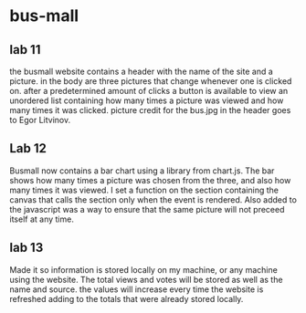 # bus-mall

## lab 11

the busmall website contains a header with the name of the site and a picture. in the body are three pictures that change whenever one is clicked on.  after a predetermined amount of clicks a button is available to view an unordered list containing how many times a picture was viewed and how many times it was clicked.
picture credit for the bus.jpg in the header goes to Egor Litvinov.

## Lab 12

Busmall now contains a bar chart using a library from chart.js.  The bar shows how many times a picture was chosen from the three, and also how many times it was viewed. I set a function on the section containing the canvas that calls the section only when the event is rendered. Also added to the javascript was a way to ensure that the same picture will not preceed itself at any time. 

## lab 13

Made it so information is stored locally on my machine, or any machine using the website. The total views and votes will be stored as well as the name and source. the values will increase every time the website is refreshed adding to the totals that were already stored locally.
